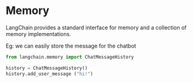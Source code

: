 # Memory


LangChain provides a standard interface for memory and a collection of memory implementations.

Eg: we can easily store the message for the chatbot


```python
from langchain.memory import ChatMessageHistory

history = ChatMessageHistory()
history.add_user_message ("hi!")
```

